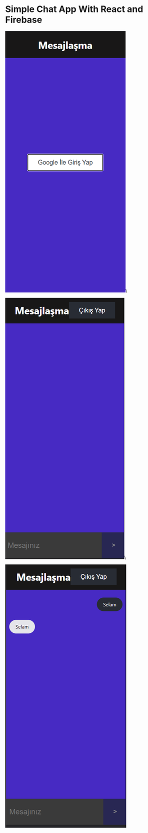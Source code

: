 # Simple Chat App With React and Firebase



![screenshot1](https://github.com/zekeriyaerogluu/reactFirebaseChat/blob/main/public/1.png)\

![screenshot2](https://github.com/zekeriyaerogluu/reactFirebaseChat/blob/main/public/2.png)\

![screenshot3](https://github.com/zekeriyaerogluu/reactFirebaseChat/blob/main/public/3.png)
